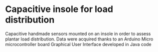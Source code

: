 # Capacitive insole for load distribution
Capacitive handmade sensors mounted on an insole in order to assess plantar load distribution.
Data were acquired thanks to an Arduino Micro microcontroller board
Graphical User Interface developed in Java code
